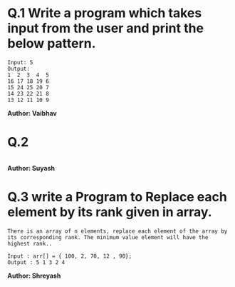 # Q.1 Write a program which takes input from the user and print the below pattern.
```
Input: 5
Output:
1  2  3  4  5
16 17 18 19 6
15 24 25 20 7
14 23 22 21 8
13 12 11 10 9
```
**Author: Vaibhav**

# Q.2 

```

```
**Author: Suyash**

# Q.3 write a Program to Replace each element by its rank given in array.
```
There is an array of n elements, replace each element of the array by its corresponding rank. The minimum value element will have the highest rank..

Input : arr[] = { 100, 2, 70, 12 , 90};
Output : 5 1 3 2 4
```
**Author: Shreyash**


